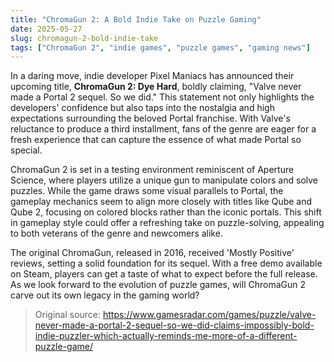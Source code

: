 ```yaml
---
title: "ChromaGun 2: A Bold Indie Take on Puzzle Gaming"
date: 2025-05-27
slug: chromagun-2-bold-indie-take
tags: ["ChromaGun 2", "indie games", "puzzle games", "gaming news"]
---
```


In a daring move, indie developer Pixel Maniacs has announced their upcoming title, **ChromaGun 2: Dye Hard**, boldly claiming, "Valve never made a Portal 2 sequel. So we did." This statement not only highlights the developers' confidence but also taps into the nostalgia and high expectations surrounding the beloved Portal franchise. With Valve's reluctance to produce a third installment, fans of the genre are eager for a fresh experience that can capture the essence of what made Portal so special.

ChromaGun 2 is set in a testing environment reminiscent of Aperture Science, where players utilize a unique gun to manipulate colors and solve puzzles. While the game draws some visual parallels to Portal, the gameplay mechanics seem to align more closely with titles like Qube and Qube 2, focusing on colored blocks rather than the iconic portals. This shift in gameplay style could offer a refreshing take on puzzle-solving, appealing to both veterans of the genre and newcomers alike.

The original ChromaGun, released in 2016, received 'Mostly Positive' reviews, setting a solid foundation for its sequel. With a free demo available on Steam, players can get a taste of what to expect before the full release. As we look forward to the evolution of puzzle games, will ChromaGun 2 carve out its own legacy in the gaming world? 

> Original source: https://www.gamesradar.com/games/puzzle/valve-never-made-a-portal-2-sequel-so-we-did-claims-impossibly-bold-indie-puzzler-which-actually-reminds-me-more-of-a-different-puzzle-game/